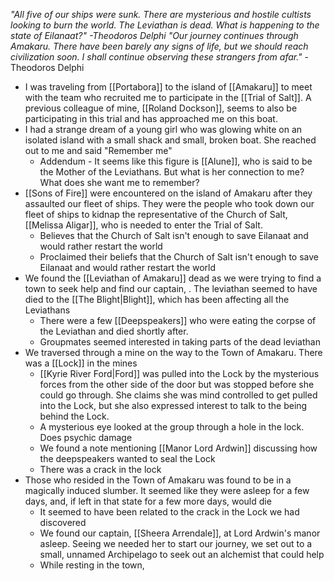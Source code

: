 
*"All five of our ships were sunk. There are mysterious and hostile cultists looking to burn the world. The Leviathan is dead. What is happening to the state of Eilanaat?" -Theodoros Delphi*
_"Our journey continues through Amakaru. There have been barely any signs of life, but we should reach civilization soon. I shall continue observing these strangers from afar."_ -Theodoros Delphi

- I was traveling from [[Portabora]] to the island of [[Amakaru]] to meet with the team who recruited me to participate in the [[Trial of Salt]]. A previous colleague of mine, [[Roland Dockson]], seems to also be participating in this trial and has approached me on this boat.  
- I had a strange dream of a young girl who was glowing white on an isolated island with a small shack and small, broken boat. She reached out to me and said "Remember me"
	- Addendum - It seems like this figure is [[Alune]], who is said to be the Mother of the Leviathans. But what is her connection to me? What does she want me to remember?
- [[Sons of Fire]] were encountered on the island of Amakaru after they assaulted our fleet of ships. They were the people who took down our fleet of ships to kidnap the representative of the Church of Salt, [[Melissa Aligar]], who is needed to enter the Trial of Salt. 
	- Believes that the Church of Salt isn't enough to save Eilanaat and would rather restart the world
	- Proclaimed their beliefs that the Church of Salt isn't enough to save Eilanaat and would rather restart the world
- We found the [[Leviathan of Amakaru]] dead as we were trying to find a town to seek help and find our captain, . The leviathan seemed to have died to the [[The Blight|Blight]], which has been affecting all the Leviathans
	- There were a few [[Deepspeakers]] who were eating the corpse of the Leviathan and died shortly after. 
	- Groupmates seemed interested in taking parts of the dead leviathan
- We traversed through a mine on the way to the Town of Amakaru. There was a [[Lock]] in the mines
	- [[Kyrie River Ford|Ford]] was pulled into the Lock by the mysterious forces from the other side of the door but was stopped before she could go through. She  claims she was mind controlled to get pulled into the Lock, but she also expressed interest to talk to the being behind the Lock. 
	- A mysterious eye looked at the group through a hole in the lock. Does psychic damage
	- We found a note mentioning [[Manor Lord Ardwin]] discussing how the deepspeakers wanted to seal the Lock
	- There was a crack in the lock
- Those who resided in the Town of Amakaru was found to be in a magically induced slumber. It seemed like they were asleep for a few days, and, if left in that state for a few more days, would die
	- It seemed to have been related to the crack in the Lock we had discovered
	- We found our captain, [[Sheera Arrendale]], at Lord Ardwin's manor asleep. Seeing we needed her to start our journey, we set out to a small, unnamed Archipelago to seek out an alchemist that could help 
	- While resting in the town, 